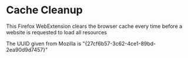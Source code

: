 # Cache Cleanup

This Firefox WebExtension clears the browser cache every time before a website is requested to load all resources

The UUID given from Mozilla is "{27cf6b57-3c62-4ce1-89bd-2ea90d9d7457}"